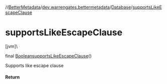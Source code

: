 //[BetterMetadata](../../../index.md)/[dev.warrengates.bettermetadata](../index.md)/[Database](index.md)/[supportsLikeEscapeClause](supports-like-escape-clause.md)

# supportsLikeEscapeClause

[jvm]\

final [Boolean](https://docs.oracle.com/javase/8/docs/api/java/lang/Boolean.html)[supportsLikeEscapeClause](supports-like-escape-clause.md)()

Supports like escape clause

#### Return
